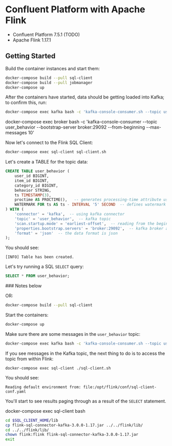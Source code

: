 # Confluent Platform with Apache Flink

- Confluent Platform 7.5.1 (TODO)
- Apache Flink 1.17.1

## Getting Started

Build the container instances and start them:

```bash
docker-compose build --pull sql-client
docker-compose build --pull jobmanager
docker-compose up
```

After the containers have started, data should be getting loaded into Kafka; to confirm this, run:

```bash
docker-compose exec kafka bash -c 'kafka-console-consumer.sh --topic user_behavior --bootstrap-server kafka:9094 --from-beginning --max-messages 10'
```
docker-compose exec broker bash -c 'kafka-console-consumer --topic user_behavior --bootstrap-server broker:29092 --from-beginning --max-messages 10'


Now let's connect to the Flink SQL Client:

```bash
docker-compose exec sql-client sql-client.sh
```

Let's create a TABLE for the topic data:

```sql
CREATE TABLE user_behavior (
    user_id BIGINT,
    item_id BIGINT,
    category_id BIGINT,
    behavior STRING,
    ts TIMESTAMP(3),
    proctime AS PROCTIME(),   -- generates processing-time attribute using computed column
    WATERMARK FOR ts AS ts - INTERVAL '5' SECOND  -- defines watermark on ts column, marks ts as event-time attribute
) WITH (
    'connector' = 'kafka',  -- using kafka connector
    'topic' = 'user_behavior',  -- kafka topic
    'scan.startup.mode' = 'earliest-offset',  -- reading from the beginning
    'properties.bootstrap.servers' = 'broker:29092',  -- kafka broker address
    'format' = 'json'  -- the data format is json
);
```

You should see:

```
[INFO] Table has been created.
```

Let's try running a SQL `SELECT` query:

```sql
SELECT * FROM user_behavior;
```



### Notes below



OR:

```bash
docker-compose build --pull sql-client
```

Start the containers:

```bash
docker-compose up
```

Make sure there are some messages in the `user_behavior` topic:

```bash
docker-compose exec kafka bash -c 'kafka-console-consumer.sh --topic user_behavior --bootstrap-server kafka:9094 --from-beginning --max-messages 10'
```

If you see messages in the Kafka topic, the next thing to do is to access the topic from within Flink:

```
docker-compose exec sql-client ./sql-client.sh
```

You should see:

```
Reading default environment from: file:/opt/flink/conf/sql-client-conf.yaml
```



You'll start to see results paging through as a result of the `SELECT` statement.


docker-compose exec sql-client bash



```bash
cd $SQL_CLIENT_HOME/lib
cp flink-sql-connector-kafka-3.0.0-1.17.jar ../../flink/lib/
cd ../../flink/lib/
chown flink:flink flink-sql-connector-kafka-3.0.0-1.17.jar
exit
```
